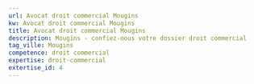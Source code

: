 ```yaml
---
url: Avocat droit commercial Mougins
kw: Avocat droit commercial Mougins
title: Avocat droit commercial Mougins
description: Mougins - confiez-nous votre dossier droit commercial
tag_ville: Mougins
competence: droit commercial
expertise: droit-commercial
extertise_id: 4
---
```

